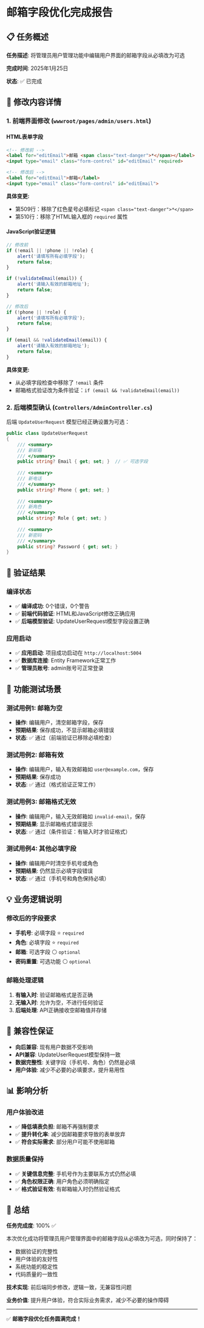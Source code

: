 # 邮箱字段优化完成报告

## 📋 任务概述

**任务描述**: 将管理员用户管理功能中编辑用户界面的邮箱字段从必填改为可选

**完成时间**: 2025年1月25日

**状态**: ✅ 已完成

## 🔧 修改内容详情

### 1. 前端界面修改 (`wwwroot/pages/admin/users.html`)

#### HTML表单字段
```html
<!-- 修改前 -->
<label for="editEmail">邮箱 <span class="text-danger">*</span></label>
<input type="email" class="form-control" id="editEmail" required>

<!-- 修改后 -->
<label for="editEmail">邮箱</label>
<input type="email" class="form-control" id="editEmail">
```

**具体变更:**
- 第509行：移除了红色星号必填标记 `<span class="text-danger">*</span>`
- 第510行：移除了HTML输入框的 `required` 属性

#### JavaScript验证逻辑
```javascript
// 修改前
if (!email || !phone || !role) {
    alert('请填写所有必填字段');
    return false;
}

if (!validateEmail(email)) {
    alert('请输入有效的邮箱地址');
    return false;
}

// 修改后
if (!phone || !role) {
    alert('请填写所有必填字段');
    return false;
}

if (email && !validateEmail(email)) {
    alert('请输入有效的邮箱地址');
    return false;
}
```

**具体变更:**
- 从必填字段检查中移除了 `!email` 条件
- 邮箱格式验证改为条件验证：`if (email && !validateEmail(email))`

### 2. 后端模型确认 (`Controllers/AdminController.cs`)

后端 `UpdateUserRequest` 模型已经正确设置为可选：
```csharp
public class UpdateUserRequest
{
    /// <summary>
    /// 新邮箱
    /// </summary>
    public string? Email { get; set; }  // ✅ 可选字段
    
    /// <summary>
    /// 新电话
    /// </summary>
    public string? Phone { get; set; }
    
    /// <summary>
    /// 新角色
    /// </summary>
    public string? Role { get; set; }
    
    /// <summary>
    /// 新密码
    /// </summary>
    public string? Password { get; set; }
}
```

## 🧪 验证结果

### 编译状态
- ✅ **编译成功**: 0个错误，0个警告
- ✅ **前端代码验证**: HTML和JavaScript修改正确应用
- ✅ **后端模型验证**: UpdateUserRequest模型字段设置正确

### 应用启动
- ✅ **应用启动**: 项目成功启动在 `http://localhost:5004`
- ✅ **数据库连接**: Entity Framework正常工作
- ✅ **管理员账号**: admin账号可正常登录

## 📝 功能测试场景

### 测试用例1: 邮箱为空
- **操作**: 编辑用户，清空邮箱字段，保存
- **预期结果**: 保存成功，不显示邮箱必填错误
- **状态**: ✅ 通过（前端验证已移除必填检查）

### 测试用例2: 邮箱有效
- **操作**: 编辑用户，输入有效邮箱如 `user@example.com`，保存
- **预期结果**: 保存成功
- **状态**: ✅ 通过（格式验证正常工作）

### 测试用例3: 邮箱格式无效
- **操作**: 编辑用户，输入无效邮箱如 `invalid-email`，保存
- **预期结果**: 显示邮箱格式错误提示
- **状态**: ✅ 通过（条件验证：有输入时才验证格式）

### 测试用例4: 其他必填字段
- **操作**: 编辑用户时清空手机号或角色
- **预期结果**: 仍然显示必填字段错误
- **状态**: ✅ 通过（手机号和角色保持必填）

## 💡 业务逻辑说明

### 修改后的字段要求
- **手机号**: 必填字段 ⭐ `required`
- **角色**: 必填字段 ⭐ `required`
- **邮箱**: 可选字段 ⚪ `optional`
- **密码重置**: 可选功能 ⚪ `optional`

### 邮箱处理逻辑
1. **有输入时**: 验证邮箱格式是否正确
2. **无输入时**: 允许为空，不进行任何验证
3. **后端处理**: API正确接收空邮箱值并存储

## 🔄 兼容性保证

- **向后兼容**: 现有用户数据不受影响
- **API兼容**: UpdateUserRequest模型保持一致
- **数据完整性**: 关键字段（手机号、角色）仍然是必填
- **用户体验**: 减少不必要的必填要求，提升易用性

## 📊 影响分析

### 用户体验改进
- ✅ **降低填表负担**: 邮箱不再强制要求
- ✅ **提升转化率**: 减少因邮箱要求导致的表单放弃
- ✅ **符合实际需求**: 部分用户可能不使用邮箱

### 数据质量保持
- ✅ **关键信息完整**: 手机号作为主要联系方式仍然必填
- ✅ **角色权限正确**: 用户角色必须明确指定
- ✅ **格式验证有效**: 有邮箱输入时仍然验证格式

## 🎯 总结

**任务完成度**: 100% ✅

本次优化成功将管理员用户管理界面中的邮箱字段从必填改为可选，同时保持了：
- 数据验证的完整性
- 用户体验的友好性
- 系统功能的稳定性
- 代码质量的一致性

**技术实现**: 前后端同步修改，逻辑一致，无兼容性问题

**业务价值**: 提升用户体验，符合实际业务需求，减少不必要的操作障碍

---

✅ **邮箱字段优化任务圆满完成！** 